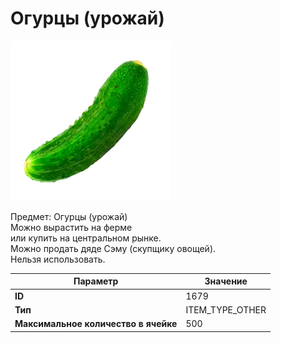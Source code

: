 # Огурцы (урожай)

![Item Image](../img/1679.webp?raw=true)

Предмет: Огурцы (урожай)<br>Можно вырастить на ферме<br>или купить на центральном рынке.<br>Можно продать дяде Сэму (скупщику овощей).<br>Нельзя использовать.


| Параметр | Значение |
|----------|----------|
| **ID** | 1679 |
| **Тип** | ITEM_TYPE_OTHER |
| **Максимальное количество в ячейке** | 500 |

